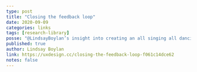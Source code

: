 ```yaml
---
type: post
title: "Closing the feedback loop"
date: 2020-09-09
categories: links
tags: [research-library]
posse: "@LindsayBoylan’s insight into creating an all singing all dancing research repository using EnjoyHQ."
published: true
author: Lindsay Boylan
link: https://uxdesign.cc/closing-the-feedback-loop-f061c14dce62
notes: false
---
```


